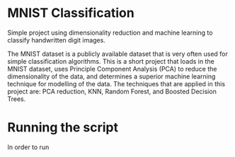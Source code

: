 # MNIST Classification
Simple project using dimensionality reduction and machine learning to classify handwritten digit images.

The MNIST dataset is a publicly available dataset that is very often used for simple classification algorithms. This is a short project that loads in the MNIST dataset, uses Principle Component Analysis (PCA) to reduce the dimensionality of the data, and determines a superior machine learning technique for modelling of the data. The techniques that are applied in this project are: PCA reduction, KNN, Random Forest, and Boosted Decision Trees. 

# Running the script 
In order to run 

